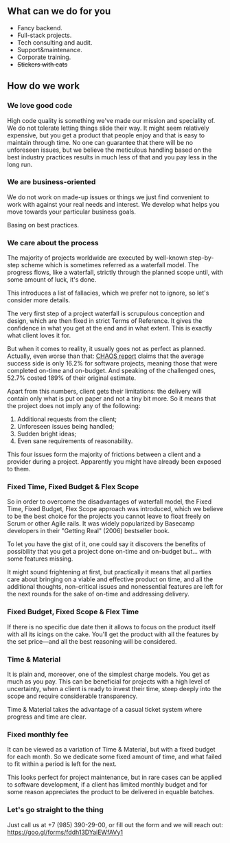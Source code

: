 ## What can we do for you
- Fancy backend. 
- Full-stack projects.
- Tech consulting and audit.
- Support&maintenance.
- Corporate training.
- ~~Stickers with cats~~

## How do we work
### We love good code
High code quality is something we've made our mission and speciality of. We do not tolerate letting things slide their way. It might seem relatively expensive, but you get a product that people enjoy and that is easy to maintain through time. No one can guarantee that there will be no unforeseen issues, but we believe the meticulous handling based on the best industry practices results in much less of that and you pay less in the long run.

### We are business-oriented
We do not work on made-up issues or things we just find convenient to work with against your real needs and interest. We develop what helps you move towards your particular business goals. 

Basing on best practices. 

### We care about the process
The majority of projects worldwide are executed by well-known step-by-step scheme which is sometimes referred as a waterfall model. The progress flows, like a waterfall, strictly through the planned scope until, with some amount of luck, it's done. 

This introduces a list of fallacies, which we prefer not to ignore, so let's consider more details.

The very first step of a project waterfall is scrupulous conception and design, which are then fixed in strict Terms of Reference. It gives the confidence in what you get at the end and in what extent. This is exactly what client loves it for.

But when it comes to reality, it usually goes not as perfect as planned. Actually, even worse than that: [CHAOS report](https://www.projectsmart.co.uk/white-papers/chaos-report.pdf) claims that the average success side is only 16.2% for software projects, meaning those that were completed on-time and on-budget. And speaking of the challenged ones, 52.7% costed 189% of their original estimate.

Apart from this numbers, client gets their limitations: the delivery will contain only what is put on paper and not a tiny bit more. So it means that the project does not imply any of the following: 
1. Additional requests from the client;
2. Unforeseen issues being handled;
3. Sudden bright ideas;
4. Even sane requirements of reasonability.  

This four issues form the majority of frictions between a client and a provider during a project. Apparently you might have already been exposed to them.

### Fixed Time, Fixed Budget & Flex Scope
So in order to overcome the disadvantages of waterfall model, the Fixed Time, Fixed Budget, Flex Scope approach was introduced, which we believe to be the best choice for the projects you cannot leave to float freely on Scrum or other Agile rails. It was widely popularized by Basecamp developers in their "Getting Real"  (2006) bestseller book. 

To let you have the gist of it, one could say it discovers the benefits of possibility that you get a project done on-time and on-budget but... with some features missing. 

It might sound frightening at first, but practically it means that all parties care about bringing on a viable and effective product on time, and all the additional thoughts, non-critical issues and nonessential features are left for the next rounds for the sake of on-time and addressing delivery.

### Fixed Budget, Fixed Scope & Flex Time
If there is no specific due date then it allows to focus on the product itself with all its icings on the cake. You'll get the product with all the features by the set price—and all the best reasoning will be considered. 

### Time & Material
It is plain and, moreover, one of the simplest charge models. You get as much as you pay. This can be beneficial for projects with a high level of uncertainty, when a client is ready to invest their time, steep deeply into the scope and require considerable transparency. 

Time & Material takes the advantage of a casual ticket system where progress and time are clear.

### Fixed monthly fee 
It can be viewed as a variation of Time & Material, but with a fixed budget for each month. So we dedicate some fixed amount of time, and what failed to fit within a period is left for the next. 

This looks perfect for project maintenance, but in rare cases can be applied to software development, if a client has limited monthly budget and for some reason appreciates the product to be delivered in equable batches.


### Let's go straight to the thing
Just call us at +7 (985) 390-29-00, or fill out the form and we will reach out: https://goo.gl/forms/fddh13DYaiEWfAVy1
